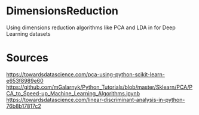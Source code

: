# DimensionsReduction
Using dimensions reduction algorithms like PCA and LDA in for Deep Learning datasets

# Sources

https://towardsdatascience.com/pca-using-python-scikit-learn-e653f8989e60
https://github.com/mGalarnyk/Python_Tutorials/blob/master/Sklearn/PCA/PCA_to_Speed-up_Machine_Learning_Algorithms.ipynb
https://towardsdatascience.com/linear-discriminant-analysis-in-python-76b8b17817c2
